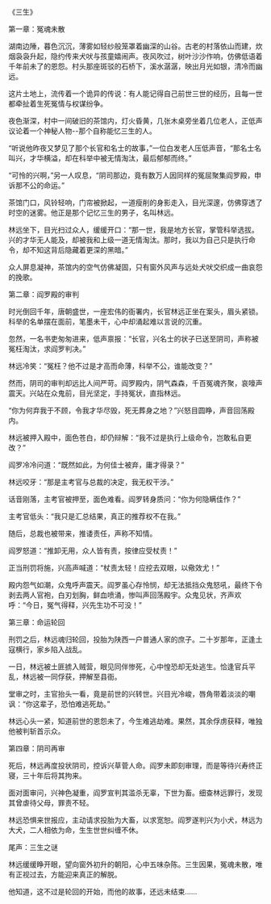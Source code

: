 《三生》

第一章：冤魂未散

湖南边陲，暮色沉沉，薄雾如轻纱般笼罩着幽深的山谷。古老的村落依山而建，炊烟袅袅升起，隐约传来犬吠与孩童嬉闹声。夜风吹过，树叶沙沙作响，仿佛低语着千年前未了的恩怨。村头那座斑驳的石桥下，溪水潺潺，映出月光如银，清冷而幽远。

这片土地上，流传着一个诡异的传说：有人能记得自己前世三世的经历，且每一世都牵扯着生死冤情与权谋纷争。

夜色渐深，村中一间破旧的茶馆内，灯火昏黄，几张木桌旁坐着几位老人，正低声议论着一个神秘人物--那个自称能忆三生的人。

“听说他昨夜又梦见了那个长官和名士的故事，”一位白发老人压低声音，“那名士名叫兴，才华横溢，却在科举中被无情淘汰，最后郁郁而终。”

“可怜的兴啊，”另一人叹息，“阴司那边，竟有数万人因同样的冤屈聚集阎罗殿，申诉那不公的命运。”

茶馆门口，风铃轻响，门帘被掀起，一道瘦削的身影走入，目光深邃，仿佛穿透了时空的迷雾。他正是那个记忆三生的男子，名叫林远。

林远坐下，目光扫过众人，缓缓开口：“那一世，我是地方长官，掌管科举选拔。兴的才华无人能及，却被我和上级一道无情淘汰。那时，我以为自己只是执行命令，却不知这背后隐藏着更深的黑暗。”

众人屏息凝神，茶馆内的空气仿佛凝固，只有窗外风声与远处犬吠交织成一曲哀怨的挽歌。

第二章：阎罗殿的审判

时光倒回千年，唐朝盛世，一座宏伟的衙署内，长官林远正坐在案头，眉头紧锁。科举的名单摆在面前，笔墨未干，心中却涌起难以言说的沉重。

忽然，一名书吏匆匆进来，低声禀报：“长官，兴名士的状子已送至阴司，声称被冤枉淘汰，求阎罗判决。”

林远冷笑：“冤枉？他不过是才高而命薄，科举不公，谁能改变？”

然而，阴司的审判却远比人间严苛。阎罗殿内，阴气森森，千百冤魂齐聚，哀嚎声震天。兴站在众鬼前，目光坚定，手持冤状，直指林远。

“你为何弃我于不顾，令我才华尽毁，死无葬身之地？”兴怒目圆睁，声音回荡殿内。

林远被押入殿中，面色苍白，却仍辩解：“我不过是执行上级命令，岂敢私自更改？”

阎罗冷冷问道：“既然如此，为何佳士被弃，庸才得录？”

林远咬牙：“那是主考官与总裁的决定，我无权干涉。”

话音刚落，主考官被押至，面色难看。阎罗转身质问：“你为何隐瞒佳作？”

主考官低头：“我只是汇总结果，真正的推荐权不在我。”

随后，总裁也被带来，推诿责任，声称不知情。

阎罗怒道：“推卸无用，众人皆有责，按律应受杖责！”

正当刑罚将施，兴高声喊道：“杖责太轻！应挖去双眼，以儆效尤！”

殿内怨气如潮，众鬼呼声震天。阎罗虽心存怜悯，却无法抵挡众鬼怒吼，最终下令剥去两人官袍，白刃划胸，鲜血喷涌，惨叫声回荡殿宇。众鬼见状，齐声欢呼：“今日，冤气得释，兴先生功不可没！”

第三章：命运轮回

刑罚之后，林远魂归轮回，投胎为陕西一户普通人家的庶子。二十岁那年，正逢土寇横行，家乡陷入战乱。

一日，林远被土匪掳入贼营，眼见同伴惨死，心中惶恐却无处逃生。恰逢官兵平乱，林远被一同俘获，押解至县衙。

堂审之时，主官抬头一看，竟是前世的兴转世。兴目光冷峻，唇角带着淡淡的嘲讽：“你这辈子，恐怕难逃死劫。”

林远心头一紧，知道前世的恩怨未了，今生难逃劫难。果然，其余俘虏获释，唯独他被判斩首示众。

第四章：阴司再审

死后，林远再度投状阴司，控诉兴草菅人命。阎罗未即刻审理，而是等待兴寿终正寝，三十年后将其拘来。

面对面审问，兴神色凝重，阎罗宣判其滥杀无辜，下世为畜。细查林远罪行，发现其曾虐待父母，罪责不轻。

林远恐惧来世报应，主动请求投胎为大畜，以求宽恕。阎罗遂判兴为小犬，林远为大犬，二人相依为命，生生世世纠缠不休。

尾声：三生之谜

林远缓缓睁开眼，望向窗外初升的朝阳，心中五味杂陈。三生因果，冤魂未散，唯有正视过去，方能迎来真正的解脱。

他知道，这不过是轮回的开始，而他的故事，还远未结束……
